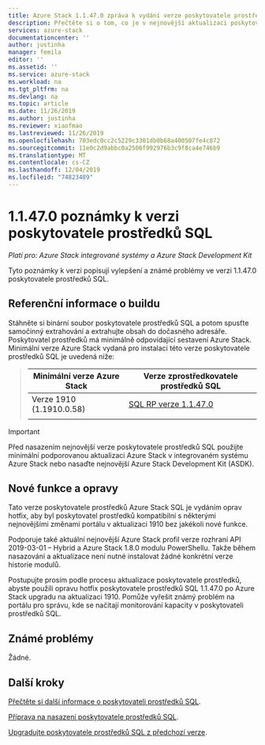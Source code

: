 ```yaml
---
title: Azure Stack 1.1.47.0 zpráva k vydání verze poskytovatele prostředků SQL | Microsoft Docs
description: Přečtěte si o tom, co je v nejnovější aktualizaci poskytovatele prostředků SQL Azure Stack, včetně všech známých problémů a místa, kde si je můžete stáhnout.
services: azure-stack
documentationcenter: ''
author: justinha
manager: femila
editor: ''
ms.assetid: ''
ms.service: azure-stack
ms.workload: na
ms.tgt_pltfrm: na
ms.devlang: na
ms.topic: article
ms.date: 11/26/2019
ms.author: justinha
ms.reviewer: xiaofmao
ms.lastreviewed: 11/26/2019
ms.openlocfilehash: 703edc0cc2c5229c3301db0b68a400507fe4c872
ms.sourcegitcommit: 11e0c2d9abbc0a2506f992976b3c9f8ca4e746b9
ms.translationtype: MT
ms.contentlocale: cs-CZ
ms.lasthandoff: 12/04/2019
ms.locfileid: "74823489"
---
```

# <a name="sql-resource-provider-11470-release-notes"></a>1\.1.47.0 poznámky k verzi poskytovatele prostředků SQL

*Platí pro: Azure Stack integrované systémy a Azure Stack Development Kit*

Tyto poznámky k verzi popisují vylepšení a známé problémy ve verzi 1.1.47.0 poskytovatele prostředků SQL.

## <a name="build-reference"></a>Referenční informace o buildu
Stáhněte si binární soubor poskytovatele prostředků SQL a potom spusťte samočinný extrahování a extrahujte obsah do dočasného adresáře. Poskytovatel prostředků má minimálně odpovídající sestavení Azure Stack. Minimální verze Azure Stack vydaná pro instalaci této verze poskytovatele prostředků SQL je uvedená níže:

> |Minimální verze Azure Stack|Verze zprostředkovatele prostředků SQL|
> |-----|-----|
> |Verze 1910 (1.1910.0.58)|[SQL RP verze 1.1.47.0](https://aka.ms/azurestacksqlrp11470)|  
> |     |     |

> [!IMPORTANT]
> Před nasazením nejnovější verze poskytovatele prostředků SQL použijte minimální podporovanou aktualizaci Azure Stack v integrovaném systému Azure Stack nebo nasaďte nejnovější Azure Stack Development Kit (ASDK).

## <a name="new-features-and-fixes"></a>Nové funkce a opravy

Tato verze poskytovatele prostředků Azure Stack SQL je vydáním oprav hotfix, aby byl poskytovatel prostředků kompatibilní s některými nejnovějšími změnami portálu v aktualizaci 1910 bez jakékoli nové funkce.

Podporuje také aktuální nejnovější Azure Stack profil verze rozhraní API 2019-03-01 – Hybrid a Azure Stack 1.8.0 modulu PowerShellu. Takže během nasazování a aktualizace není nutné instalovat žádné konkrétní verze historie modulů.

Postupujte prosím podle procesu aktualizace poskytovatele prostředků, abyste použili opravu hotfix poskytovatele prostředků SQL 1.1.47.0 po Azure Stack upgradu na aktualizaci 1910. Pomůže vyřešit známý problém na portálu pro správu, kde se načítají monitorování kapacity v poskytovateli prostředků SQL.

## <a name="known-issues"></a>Známé problémy

Žádné.

## <a name="next-steps"></a>Další kroky
[Přečtěte si další informace o poskytovateli prostředků SQL](azure-stack-sql-resource-provider.md).

[Příprava na nasazení poskytovatele prostředků SQL](azure-stack-sql-resource-provider-deploy.md#prerequisites).

[Upgradujte poskytovatele prostředků SQL z předchozí verze](azure-stack-sql-resource-provider-update.md). 
